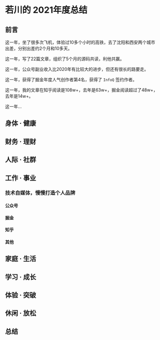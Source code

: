 # 若川的 2021年度总结

## 前言

这一年，坐了很多次飞机，体验过10多个小时的高铁，去了沈阳和西安两个城市出差，分别出差约2个月和10多天。

这一年，写了22篇文章，组织了5个月的源码共读，利他共赢。

这一年，公众号副业收入比2020年有比较大的进步，但还有很长的路要走。

这一年，获得了掘金年度人气创作者第4名，获得了 `InfoQ` 签约作者。

这一年，我的文章在知乎阅读是108w+，去年是63w+，掘金阅读超过了48w+，去年是14w+。

这一年...

## 身体 · 健康

## 财务 · 理财

## 人际 · 社群

## 工作 · 事业

### 技术自媒体，慢慢打造个人品牌

#### 公众号

#### 掘金

#### 知乎

#### 其他

## 家庭 · 生活

## 学习 · 成长

## 体验 · 突破

## 休闲 · 放松

## 总结
